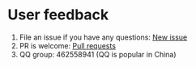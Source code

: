 # User feedback

1. File an issue if you have any questions: [New issue](https://github.com/avwo/whistle/issues/new)
2. PR is welcome: [Pull requests](https://github.com/avwo/whistle/compare)
3. QQ group: 462558941 (QQ is popular in China)
